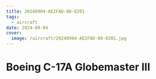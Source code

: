 ```yaml
---
title: 20240904-AE2FAD-08-8201
tags:
  - aircraft
date: 2024-09-04
cover:
  image: /aircraft/20240904-AE2FAD-08-8201.jpg
---
```


# Boeing C-17A Globemaster III